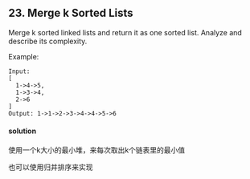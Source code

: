 ## 23. Merge k Sorted Lists

Merge k sorted linked lists and return it as one sorted list. Analyze and describe its complexity.

Example:
```
Input:
[
  1->4->5,
  1->3->4,
  2->6
]
Output: 1->1->2->3->4->4->5->6
```

#### solution
使用一个k大小的最小堆，来每次取出k个链表里的最小值

也可以使用归并排序来实现